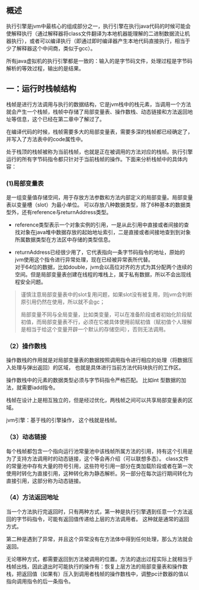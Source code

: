 ## 概述

执行引擎是jvm中最核心的组成部分之一，执行引擎在执行java代码的时候可能会使解释执行（通过解释器将class文件翻译为本地机器能理解的二进制数据流让机器执行），或者可以编译执行（即通过即时编译器产生本地代码直接执行，相当于少了解释器这个中间商，类似于gcc）。

所有java虚拟机的执行引擎都是一致的：输入的是字节码文件，处理过程是字节码解析的等效过程，输出的是结果。



## 一：运行时栈帧结构

栈帧是进行方法调用与执行的数据结构，它是jvm栈中的栈元素，当调用一个方法就会产生一个栈帧，栈帧中存储了局部变量表、操作数栈、动态链接和方法返回地址等信息，这个已经在第二章中了解过了。

在编译代码的时候，栈帧需要多大的局部变量表，需要多深的栈帧都已经确定了，并写入了方法表中的code属性中。

处于栈顶的栈帧被称为当前栈帧，也就是正在被调用的方法对应的栈帧。执行引擎运行的所有字节码指令都只针对于当前栈帧的操作。下面来分析栈帧中的具体内容：

### (1)局部变量表

是一组变量值存储空间，用于存放方法参数和方法内部定义的局部变量。局部变量表以变量槽（slot）为最小单位。 可以存放八种数据类型，除了6种基本的数据类型外，还有reference与returnAddress类型。

* reference类型表示一个对象实例的引用，一是从此引用中直接或者间接的查找对象在java堆中数据存放的起始地址索引，二是直接或者间接地查到到对象所属数据类型在方法区中存储的类型信息。

* returnAddress已经很少用了，它代表指向一条字节码指令的地址，原始的jvm使用这个指令进行异常处理，现在已经被异常表所代替。<br>对于64位的数据，比如double，jvm会以高位对齐的方式为其分配两个连续的空间。但是局部变量表创建在线程的堆栈上，属于私有数据，所以不会出现线程安全问题。

> 谨慎注意局部变量表中的slot复用问题，如果slot没有被复用，则jvm会判断原引用仍然在使用，所以就不会gc；
> 
> 局部变量不同与全局变量，比如类变量，可以在准备阶段或者初始化阶段赋初值，而局部变量表不行，必须在它被具体使用前赋初值（赋初值个人理解是相当于给这个变量开辟一个默认的存储空间），否则无法调用。

### （2）操作数栈

操作数栈的作用就是对局部变量表的数据按照调用指令进行相应的处理（将数据压入处理与弹出返回）的区域， 也就是具体进行当前方法代码块执行的工作区。

操作数栈中的元素的数据类型必须与字节码指令严格匹配。 比如int 型数据的加法，就需要iadd指令。

栈帧在设计上是相互独立的，但是经过优化，两栈帧之间可以共享局部变量表的区域。

jvm引擎：基于栈的引擎操作， 这个栈就是栈帧。

### （3）动态链接

每个栈帧都包含一个指向运行池常量池中该栈帧所属方法的引用，持有这个引用是为了支持方法调用时的动态链接，这个等会再介绍（可以联想多态）。 class文件的常量池中存有大量的符号引用，这些符号引用一部分在类加载阶段或者在第一次使用时转化为直接引用，这种转化称为静态解析。另一部分在每次运行期间转化为直接引用，这部分称为动态链接。

### （4）方法返回地址

当一个方法执行完返回时，只有两种方式，第一种是执行引擎遇到任意一个方法返回的字节码指令，可能有返回值传递给上层的方法调用者。   这种就是通常的返回方式。

第二种是遇到了异常，并且这个异常没有在方法体中得到任何处理，那么方法就会返回。

无论哪种方式，都需要返回到方法被调用的位置。方法的退出过程实际上就相当于栈帧出栈，因此退出时可能执行的操作有：恢复上层方法的局部变量表和操作数栈，把返回值（如果有）压入到调用者栈帧的操作数栈中，调整pc计数器的值以指向调用指令的后一条指令。


